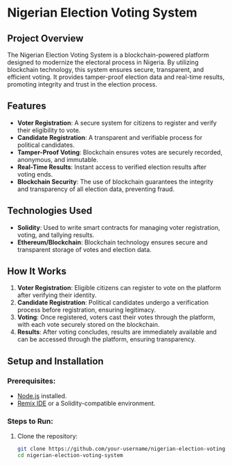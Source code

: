 # Nigerian Election Voting System

## Project Overview
The Nigerian Election Voting System is a blockchain-powered platform designed to modernize the electoral process in Nigeria. By utilizing blockchain technology, this system ensures secure, transparent, and efficient voting. It provides tamper-proof election data and real-time results, promoting integrity and trust in the election process.

## Features
- **Voter Registration**: A secure system for citizens to register and verify their eligibility to vote.
- **Candidate Registration**: A transparent and verifiable process for political candidates.
- **Tamper-Proof Voting**: Blockchain ensures votes are securely recorded, anonymous, and immutable.
- **Real-Time Results**: Instant access to verified election results after voting ends.
- **Blockchain Security**: The use of blockchain guarantees the integrity and transparency of all election data, preventing fraud.

## Technologies Used
- **Solidity**: Used to write smart contracts for managing voter registration, voting, and tallying results.
- **Ethereum/Blockchain**: Blockchain technology ensures secure and transparent storage of votes and election data.

## How It Works
1. **Voter Registration**: Eligible citizens can register to vote on the platform after verifying their identity.
2. **Candidate Registration**: Political candidates undergo a verification process before registration, ensuring legitimacy.
3. **Voting**: Once registered, voters cast their votes through the platform, with each vote securely stored on the blockchain.
4. **Results**: After voting concludes, results are immediately available and can be accessed through the platform, ensuring transparency.

## Setup and Installation

### Prerequisites:
- [Node.js](https://nodejs.org/) installed.
- [Remix IDE](https://remix.ethereum.org/) or a Solidity-compatible environment.

### Steps to Run:

1. Clone the repository:
   ```bash
   git clone https://github.com/your-username/nigerian-election-voting-system.git
   cd nigerian-election-voting-system
